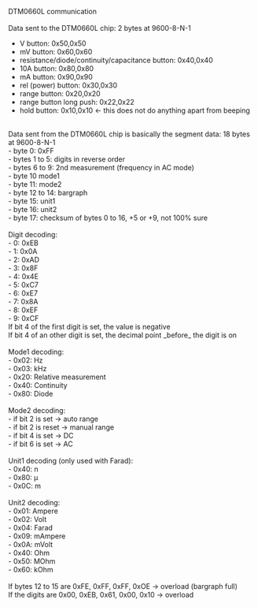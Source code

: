 DTM0660L communication <br />
<br />
Data sent to the DTM0660L chip: 2 bytes at 9600-8-N-1 <br />
- V button: 0x50,0x50 <br />
- mV button: 0x60,0x60 <br /> 
- resistance/diode/continuity/capacitance button: 0x40,0x40 <br />
- 10A button: 0x80,0x80 <br />
- mA button: 0x90,0x90 <br />
- rel (power) button: 0x30,0x30 <br />
- range button: 0x20,0x20 <br />
- range button long push: 0x22,0x22 <br />
- hold button: 0x10,0x10 <- this does not do anything apart from beeping <br />
 <br />
Data sent from the DTM0660L chip is basically the segment data: 18 bytes at 9600-8-N-1<br />
- byte 0: 0xFF <br />
- bytes 1 to 5: digits in reverse order <br />
- bytes 6 to 9: 2nd measurement (frequency in AC mode)<br />
- byte 10 mode1 <br />
- byte 11: mode2 <br />
- byte 12 to 14: bargraph<br />
- byte 15: unit1 <br />
- byte 16: unit2 <br />
- byte 17: checksum of bytes 0 to 16, +5 or +9, not 100% sure <br />
<br />
Digit decoding: <br />
- 0: 0xEB <br />
- 1: 0x0A <br />
- 2: 0xAD <br />
- 3: 0x8F <br />
- 4: 0x4E <br />
- 5: 0xC7 <br />
- 6: 0xE7 <br />
- 7: 0x8A <br />
- 8: 0xEF <br />
- 9: 0xCF <br />
If bit 4 of the first digit is set, the value is negative <br />
If bit 4 of an other digit is set, the decimal point _before_ the digit is on <br />
<br />
Mode1 decoding: <br />
- 0x02: Hz <br />
- 0x03: kHz <br />
- 0x20: Relative measurement <br />
- 0x40: Continuity <br />
- 0x80: Diode <br />
<br />
Mode2 decoding: <br />
- if bit 2 is set -> auto range <br />
- if bit 2 is reset -> manual range <br />
- if bit 4 is set -> DC <br />
- if bit 6 is set -> AC <br />
 <br />
Unit1 decoding (only used with Farad): <br />
- 0x40: n <br />
- 0x80: µ <br />
- 0x0C: m <br />
 <br />
Unit2 decoding: <br />
- 0x01: Ampere <br />
- 0x02: Volt <br />
- 0x04: Farad <br />
- 0x09: mAmpere <br />
- 0x0A: mVolt <br />
- 0x40: Ohm <br />
- 0x50: MOhm <br />
- 0x60: kOhm <br />
<br />
If bytes 12 to 15 are 0xFE, 0xFF, 0xFF, 0xOE -> overload (bargraph full) <br />
If the digits are 0x00, 0xEB, 0x61, 0x00, 0x10 -> overload
